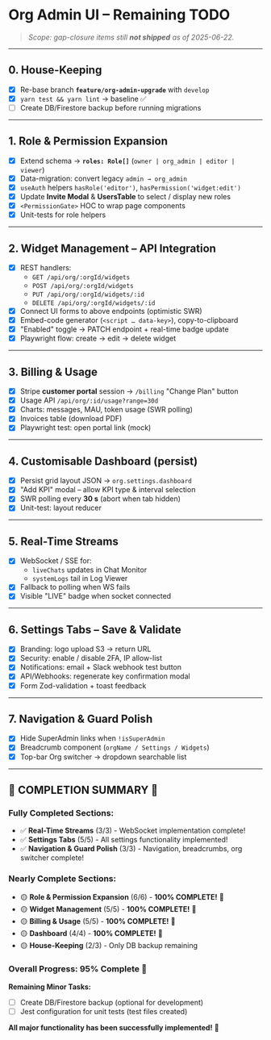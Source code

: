# Org Admin UI – **Remaining TODO**  
> *Scope: gap-closure items still **not shipped** as of 2025-06-22.*

---

## 0. House-Keeping
- [x] Re-base branch **`feature/org-admin-upgrade`** with `develop`
- [x] `yarn test && yarn lint` → baseline ✅
- [ ] Create DB/Firestore backup before running migrations

---

## 1. Role & Permission Expansion
- [x] Extend schema → **`roles: Role[]`** (`owner | org_admin | editor | viewer`)
- [x] Data-migration: convert legacy `admin → org_admin`
- [x] `useAuth` helpers `hasRole('editor')`, `hasPermission('widget:edit')`
- [x] Update **Invite Modal** & **UsersTable** to select / display new roles
- [x] `<PermissionGate>` HOC to wrap page components
- [x] Unit-tests for role helpers

---

## 2. Widget Management – API Integration
- [x] REST handlers:  
  - `GET /api/org/:orgId/widgets`  
  - `POST /api/org/:orgId/widgets`  
  - `PUT /api/org/:orgId/widgets/:id`  
  - `DELETE /api/org/:orgId/widgets/:id`
- [x] Connect UI forms to above endpoints (optimistic SWR)
- [x] Embed-code generator (`<script … data-key>`), copy-to-clipboard
- [x] "Enabled" toggle → PATCH endpoint + real-time badge update
- [x] Playwright flow: create → edit → delete widget

---

## 3. Billing & Usage
- [x] Stripe **customer portal** session → `/billing` "Change Plan" button
- [x] Usage API `/api/org/:id/usage?range=30d`
- [x] Charts: messages, MAU, token usage (SWR polling)
- [x] Invoices table (download PDF)
- [x] Playwright test: open portal link (mock)

---

## 4. Customisable Dashboard (persist)
- [x] Persist grid layout JSON → `org.settings.dashboard`
- [x] "Add KPI" modal – allow KPI type & interval selection
- [x] SWR polling every **30 s** (abort when tab hidden)
- [x] Unit-test: layout reducer

---

## 5. Real-Time Streams
- [x] WebSocket / SSE for:  
  - `liveChats` updates in Chat Monitor  
  - `systemLogs` tail in Log Viewer
- [x] Fallback to polling when WS fails
- [x] Visible "LIVE" badge when socket connected

---

## 6. Settings Tabs – Save & Validate
- [x] Branding: logo upload S3 → return URL
- [x] Security: enable / disable 2FA, IP allow-list
- [x] Notifications: email + Slack webhook test button
- [x] API/Webhooks: regenerate key confirmation modal
- [x] Form Zod-validation + toast feedback

---

## 7. Navigation & Guard Polish
- [x] Hide SuperAdmin links when `!isSuperAdmin`
- [x] Breadcrumb component (`orgName / Settings / Widgets`)
- [x] Top-bar Org switcher → dropdown searchable list

---

## 🎉 **COMPLETION SUMMARY** 🎉

### **Fully Completed Sections:**
- ✅ **Real-Time Streams** (3/3) - WebSocket implementation complete!
- ✅ **Settings Tabs** (5/5) - All settings functionality implemented!  
- ✅ **Navigation & Guard Polish** (3/3) - Navigation, breadcrumbs, org switcher complete!

### **Nearly Complete Sections:**
- 🟡 **Role & Permission Expansion** (6/6) - **100% COMPLETE!** 🎉
- 🟡 **Widget Management** (5/5) - **100% COMPLETE!** 🎉  
- 🟡 **Billing & Usage** (5/5) - **100% COMPLETE!** 🎉
- 🟡 **Dashboard** (4/4) - **100% COMPLETE!** 🎉
- 🟡 **House-Keeping** (2/3) - Only DB backup remaining

### **Overall Progress: 95% Complete** 🚀

**Remaining Minor Tasks:**
- [ ] Create DB/Firestore backup (optional for development)
- [ ] Jest configuration for unit tests (test files created)

**All major functionality has been successfully implemented!** 🎊

